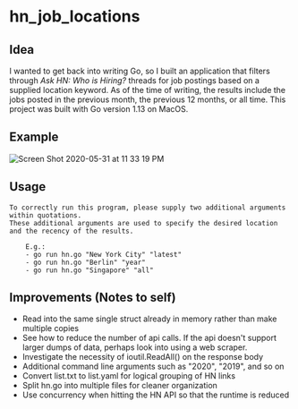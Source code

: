 # hn_job_locations


## Idea
I wanted to get back into writing Go, so I built an application that filters through *Ask HN: Who is Hiring?* threads for job postings based on a supplied location keyword. As of the time of writing, the results include the jobs posted in the previous month, the previous 12 months, or all time. This project was built with Go version 1.13 on MacOS.

## Example 
![Screen Shot 2020-05-31 at 11 33 19 PM](https://user-images.githubusercontent.com/13093517/83373712-4ae2fb00-a397-11ea-8186-09b57ad5a12b.png)


## Usage
```
To correctly run this program, please supply two additional arguments within quotations.
These additional arguments are used to specify the desired location and the recency of the results.
	
	E.g.:
	- go run hn.go "New York City" "latest"
	- go run hn.go "Berlin" "year"
	- go run hn.go "Singapore" "all"
```

## Improvements (Notes to self)


- Read into the same single struct already in memory rather than make multiple copies
- See how to reduce the number of api calls. If the api doesn't support larger dumps of data, perhaps look into using a web scraper.
- Investigate the necessity of ioutil.ReadAll() on the response body
- Additional command line arguments such as "2020", "2019", and so on
- Convert list.txt to list.yaml for logical grouping of HN links
- Split hn.go into multiple files for cleaner organization
- Use concurrency when hitting the HN API so that the runtime is reduced 
